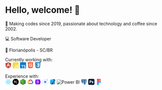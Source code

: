 # Hello, welcome! 🖖

💜 Making codes since 2019, passionate about technology and coffee since 2002.

💻 Software Developer

📍 Florianópolis - SC/BR

<div>
Currently working with:
  <br />
  <img align="center" alt="Angular" height="20" src="https://raw.githubusercontent.com/devicons/devicon/master/icons/angularjs/angularjs-plain.svg">
  <img align="center" alt="Javascript" height="20" src="https://raw.githubusercontent.com/devicons/devicon/master/icons/javascript/javascript-plain.svg">
  <img align="center" alt="Typescript" height="20" src="https://raw.githubusercontent.com/devicons/devicon/master/icons/typescript/typescript-plain.svg">
  <img align="center" alt="HTML" height="20" src="https://raw.githubusercontent.com/devicons/devicon/master/icons/html5/html5-original.svg">
  <img align="center" alt="CSS" height="20" src="https://raw.githubusercontent.com/devicons/devicon/master/icons/css3/css3-original.svg">
</div>

<br />

<div>
Experience with:
  <br />
  <img align="center" alt="React" height="20" src="https://raw.githubusercontent.com/devicons/devicon/master/icons/react/react-original.svg">
  <img align="center" alt="NextJs" height="20" src="https://raw.githubusercontent.com/devicons/devicon/master/icons/nextjs/nextjs-original.svg">
  <img align="center" alt="NodeJs" height="20" src="https://raw.githubusercontent.com/devicons/devicon/master/icons/nodejs/nodejs-original.svg">
  <img align="center" alt="Google Cloud" height="20" src="https://raw.githubusercontent.com/devicons/devicon/master/icons/googlecloud/googlecloud-original.svg">
  <img align="center" alt="Bootstrap" height="20" src="https://raw.githubusercontent.com/devicons/devicon/master/icons/bootstrap/bootstrap-original.svg">
  <img align="center" alt="Ionic" height="20" src="https://raw.githubusercontent.com/devicons/devicon/master/icons/ionic/ionic-original.svg">
  <img align="center" alt="Xcode" height="20" src="https://raw.githubusercontent.com/devicons/devicon/master/icons/xcode/xcode-original.svg">
  <img align="center" alt="Power BI" height="20" src="https://upload.wikimedia.org/wikipedia/commons/thumb/c/cf/New_Power_BI_Logo.svg/2048px-New_Power_BI_Logo.svg.png">
  <img align="center" alt="PostgreSQL" height="20" src="https://raw.githubusercontent.com/devicons/devicon/master/icons/postgresql/postgresql-plain.svg">
  <img align="center" alt="Photoshop" height="20" src="https://raw.githubusercontent.com/devicons/devicon/master/icons/photoshop/photoshop-plain.svg">
  <img align="center" alt="Figma" height="20" src="https://raw.githubusercontent.com/devicons/devicon/master/icons/figma/figma-original.svg">
</div>
